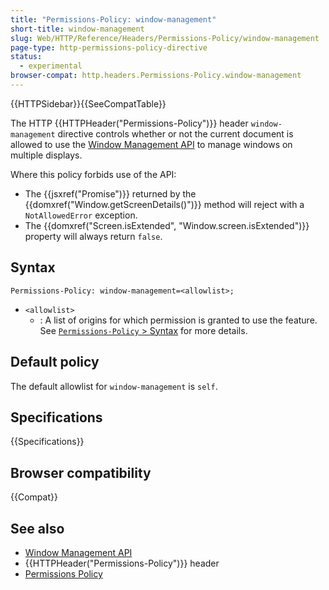 ```yaml
---
title: "Permissions-Policy: window-management"
short-title: window-management
slug: Web/HTTP/Reference/Headers/Permissions-Policy/window-management
page-type: http-permissions-policy-directive
status:
  - experimental
browser-compat: http.headers.Permissions-Policy.window-management
---
```


{{HTTPSidebar}}{{SeeCompatTable}}

The HTTP {{HTTPHeader("Permissions-Policy")}} header `window-management` directive controls whether or not the current document is allowed to use the [Window Management API](/en-US/docs/Web/API/Window_Management_API) to manage windows on multiple displays.

Where this policy forbids use of the API:

- The {{jsxref("Promise")}} returned by the {{domxref("Window.getScreenDetails()")}} method will reject with a `NotAllowedError` exception.
- The {{domxref("Screen.isExtended", "Window.screen.isExtended")}} property will always return `false`.

## Syntax

```http
Permissions-Policy: window-management=<allowlist>;
```

- `<allowlist>`
  - : A list of origins for which permission is granted to use the feature. See [`Permissions-Policy` > Syntax](/en-US/docs/Web/HTTP/Reference/Headers/Permissions-Policy#syntax) for more details.

## Default policy

The default allowlist for `window-management` is `self`.

## Specifications

{{Specifications}}

## Browser compatibility

{{Compat}}

## See also

- [Window Management API](/en-US/docs/Web/API/Window_Management_API)
- {{HTTPHeader("Permissions-Policy")}} header
- [Permissions Policy](/en-US/docs/Web/HTTP/Guides/Permissions_Policy)
